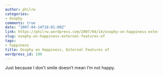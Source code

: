 ```yaml
---
author: philrw
categories:
- Osophy
comments: true
date: "2007-04-14T18:01:00Z"
link: https://philrw.wordpress.com/2007/04/14/osophy-on-happiness-external-features-of/
slug: osophy-on-happiness-external-features-of
tags:
- happiness
title: Osophy on Happiness, External Features of
wordpress_id: 199
---
```


Just because I don’t smile doesn’t mean I’m not happy.
